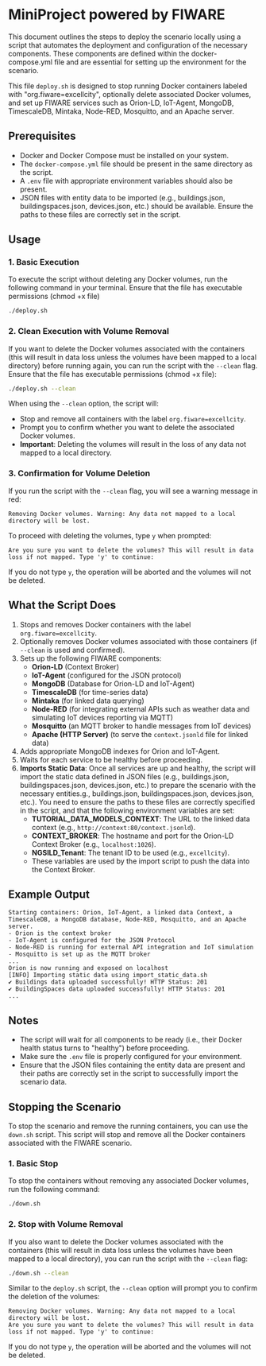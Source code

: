 MiniProject powered by FIWARE
========================================================

This document outlines the steps to deploy the scenario locally using a script that automates the deployment and configuration of the necessary components. These components are defined within the docker-compose.yml file and are essential for setting up the environment for the scenario.

This file `deploy.sh` is designed to stop running Docker containers labeled with "org.fiware=excellcity", optionally delete associated Docker volumes, and set up FIWARE services such as Orion-LD, IoT-Agent, MongoDB, TimescaleDB, Mintaka, Node-RED, Mosquitto, and an Apache server.

## Prerequisites
- Docker and Docker Compose must be installed on your system.
- The `docker-compose.yml` file should be present in the same directory as the script.
- A `.env` file with appropriate environment variables should also be present.
- JSON files with entity data to be imported (e.g., buildings.json, buildingspaces.json, devices.json, etc.) should be available. Ensure the paths to these files are correctly set in the script.

## Usage

### 1. Basic Execution

To execute the script without deleting any Docker volumes, run the following command in your terminal. Ensure that the file has executable permissions (chmod +x file)

```bash
./deploy.sh
```

### 2. Clean Execution with Volume Removal

If you want to delete the Docker volumes associated with the containers (this will result in data loss unless the volumes have been mapped to a local directory) before running again, you can run the script with the `--clean` flag. Ensure that the file has executable permissions (chmod +x file):

```bash
./deploy.sh --clean
```

When using the `--clean` option, the script will:
- Stop and remove all containers with the label `org.fiware=excellcity`.
- Prompt you to confirm whether you want to delete the associated Docker volumes.
- **Important**: Deleting the volumes will result in the loss of any data not mapped to a local directory.

### 3. Confirmation for Volume Deletion

If you run the script with the `--clean` flag, you will see a warning message in red:

```
Removing Docker volumes. Warning: Any data not mapped to a local directory will be lost.
```

To proceed with deleting the volumes, type `y` when prompted:

```
Are you sure you want to delete the volumes? This will result in data loss if not mapped. Type 'y' to continue: 
```

If you do not type `y`, the operation will be aborted and the volumes will not be deleted.

## What the Script Does

1. Stops and removes Docker containers with the label `org.fiware=excellcity`.
2. Optionally removes Docker volumes associated with those containers (if `--clean` is used and confirmed).
3. Sets up the following FIWARE components:
   - **Orion-LD** (Context Broker)
   - **IoT-Agent** (configured for the JSON protocol)
   - **MongoDB** (Database for Orion-LD and IoT-Agent)
   - **TimescaleDB** (for time-series data)
   - **Mintaka** (for linked data querying)
   - **Node-RED** (for integrating external APIs such as weather data and simulating IoT devices reporting via MQTT)
   - **Mosquitto** (an MQTT broker to handle messages from IoT devices)
   - **Apache (HTTP Server)** (to serve the `context.jsonld` file for linked data)
4. Adds appropriate MongoDB indexes for Orion and IoT-Agent.
5. Waits for each service to be healthy before proceeding.
6. **Imports Static Data**: Once all services are up and healthy, the script will import the static data defined in JSON files (e.g., buildings.json, buildingspaces.json, devices.json, etc.) to prepare the scenario with the necessary entities.g., buildings.json, buildingspaces.json, devices.json, etc.). You need to ensure the paths to these files are correctly specified in the script, and that the following environment variables are set:
   - **TUTORIAL_DATA_MODELS_CONTEXT**: The URL to the linked data context (e.g., `http://context:80/context.jsonld`).
   - **CONTEXT_BROKER**: The hostname and port for the Orion-LD Context Broker (e.g., `localhost:1026`).
   - **NGSILD_Tenant**: The tenant ID to be used (e.g., `excellcity`).
   - These variables are used by the import script to push the data into the Context Broker.

## Example Output

```
Starting containers: Orion, IoT-Agent, a linked data Context, a TimescaleDB, a MongoDB database, Node-RED, Mosquitto, and an Apache server.
- Orion is the context broker
- IoT-Agent is configured for the JSON Protocol
- Node-RED is running for external API integration and IoT simulation
- Mosquitto is set up as the MQTT broker
...
Orion is now running and exposed on localhost
[INFO] Importing static data using import_static_data.sh
✔ Buildings data uploaded successfully! HTTP Status: 201
✔ BuildingSpaces data uploaded successfully! HTTP Status: 201
...
```

## Notes

- The script will wait for all components to be ready (i.e., their Docker health status turns to "healthy") before proceeding.
- Make sure the `.env` file is properly configured for your environment.
- Ensure that the JSON files containing the entity data are present and their paths are correctly set in the script to successfully import the scenario data.


## Stopping the Scenario

To stop the scenario and remove the running containers, you can use the `down.sh` script. This script will stop and remove all the Docker containers associated with the FIWARE scenario.

### 1. Basic Stop

To stop the containers without removing any associated Docker volumes, run the following command:

```bash
./down.sh
```

### 2. Stop with Volume Removal

If you also want to delete the Docker volumes associated with the containers (this will result in data loss unless the volumes have been mapped to a local directory), you can run the script with the `--clean` flag:

```bash
./down.sh --clean
```

Similar to the `deploy.sh` script, the `--clean` option will prompt you to confirm the deletion of the volumes:

```
Removing Docker volumes. Warning: Any data not mapped to a local directory will be lost.
Are you sure you want to delete the volumes? This will result in data loss if not mapped. Type 'y' to continue:
```

If you do not type `y`, the operation will be aborted and the volumes will not be deleted.
